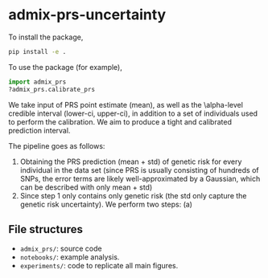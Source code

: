 # admix-prs-uncertainty

To install the package,
```bash
pip install -e .
```

To use the package (for example),
```python
import admix_prs
?admix_prs.calibrate_prs
```

We take input of PRS point estimate (mean), as well as the \alpha-level credible interval (lower-ci, upper-ci), in addition to a set of individuals used to perform the calibration. We aim to produce a tight and calibrated prediction interval.

The pipeline goes as follows:
1. Obtaining the PRS prediction (mean + std) of genetic risk for every individual in the data set (since PRS is usually consisting of hundreds of SNPs, the error terms are likely well-approximated by a Gaussian, which can be described with only mean + std)
2. Since step 1 only contains only genetic risk (the std only capture the genetic risk uncertainty). We perform two steps:
    (a)
## File structures

- `admix_prs/`: source code
- `notebooks/`: example analysis.
- `experiments/`: code to replicate all main figures.

